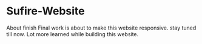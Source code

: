 # Sufire-Website
About finish
Final work is about to make this website responsive.
stay tuned till now.
Lot more learned while building this website.
